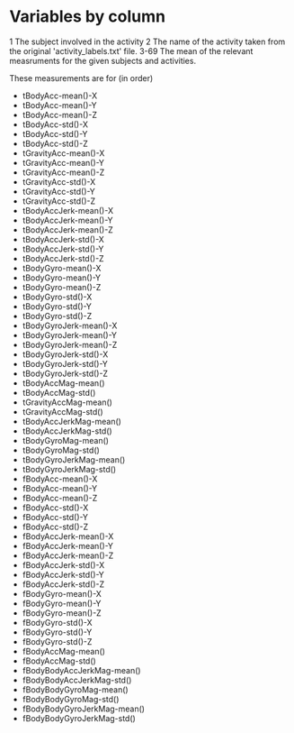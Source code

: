 # Variables by column
1 The subject involved in the activity
2 The name of the activity taken from the original 'activity_labels.txt' file.
3-69 The mean of the relevant measruments for the given subjects and activities.  

These measurements are for (in order)  
* tBodyAcc-mean()-X  
* tBodyAcc-mean()-Y  
* tBodyAcc-mean()-Z  
* tBodyAcc-std()-X  
* tBodyAcc-std()-Y  
* tBodyAcc-std()-Z  
* tGravityAcc-mean()-X  
* tGravityAcc-mean()-Y  
* tGravityAcc-mean()-Z  
* tGravityAcc-std()-X  
* tGravityAcc-std()-Y  
* tGravityAcc-std()-Z  
* tBodyAccJerk-mean()-X  
* tBodyAccJerk-mean()-Y  
* tBodyAccJerk-mean()-Z  
* tBodyAccJerk-std()-X  
* tBodyAccJerk-std()-Y  
* tBodyAccJerk-std()-Z  
* tBodyGyro-mean()-X  
* tBodyGyro-mean()-Y  
* tBodyGyro-mean()-Z  
* tBodyGyro-std()-X  
* tBodyGyro-std()-Y  
* tBodyGyro-std()-Z  
* tBodyGyroJerk-mean()-X  
* tBodyGyroJerk-mean()-Y  
* tBodyGyroJerk-mean()-Z  
* tBodyGyroJerk-std()-X  
* tBodyGyroJerk-std()-Y  
* tBodyGyroJerk-std()-Z  
* tBodyAccMag-mean()  
* tBodyAccMag-std()  
* tGravityAccMag-mean()
* tGravityAccMag-std()  
* tBodyAccJerkMag-mean()  
* tBodyAccJerkMag-std()  
* tBodyGyroMag-mean()  
* tBodyGyroMag-std()  
* tBodyGyroJerkMag-mean()   
* tBodyGyroJerkMag-std()  
* fBodyAcc-mean()-X  
* fBodyAcc-mean()-Y  
* fBodyAcc-mean()-Z  
* fBodyAcc-std()-X  
* fBodyAcc-std()-Y  
* fBodyAcc-std()-Z  
* fBodyAccJerk-mean()-X  
* fBodyAccJerk-mean()-Y  
* fBodyAccJerk-mean()-Z  
* fBodyAccJerk-std()-X  
* fBodyAccJerk-std()-Y  
* fBodyAccJerk-std()-Z  
* fBodyGyro-mean()-X  
* fBodyGyro-mean()-Y  
* fBodyGyro-mean()-Z  
* fBodyGyro-std()-X  
* fBodyGyro-std()-Y  
* fBodyGyro-std()-Z  
* fBodyAccMag-mean()  
* fBodyAccMag-std()  
* fBodyBodyAccJerkMag-mean()  
* fBodyBodyAccJerkMag-std()  
* fBodyBodyGyroMag-mean()  
* fBodyBodyGyroMag-std()  
* fBodyBodyGyroJerkMag-mean()  
* fBodyBodyGyroJerkMag-std()  
